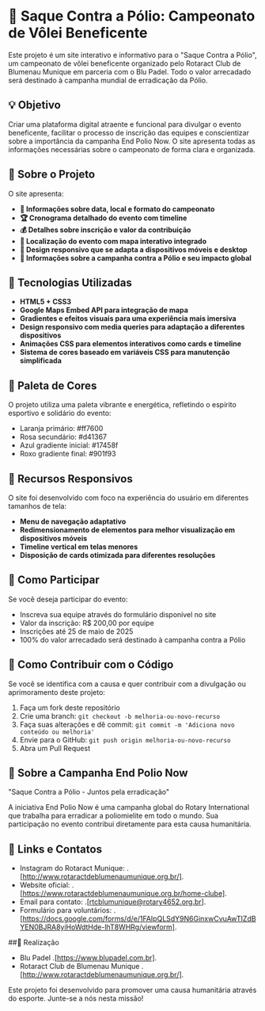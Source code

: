 # 🏐 Saque Contra a Pólio: Campeonato de Vôlei Beneficente

Este projeto é um site interativo e informativo para o "Saque Contra a Pólio", um campeonato de vôlei beneficente organizado pelo Rotaract Club de Blumenau Munique em parceria com o Blu Padel. Todo o valor arrecadado será destinado à campanha mundial de erradicação da Pólio.

## 💡 Objetivo

Criar uma plataforma digital atraente e funcional para divulgar o evento beneficente, facilitar o processo de inscrição das equipes e conscientizar sobre a importância da campanha End Polio Now. O site apresenta todas as informações necessárias sobre o campeonato de forma clara e organizada.

## 🧵 Sobre o Projeto

O site apresenta:

- **📅 Informações sobre data, local e formato do campeonato**
- **🏆 Cronograma detalhado do evento com timeline**
- **💰 Detalhes sobre inscrição e valor da contribuição**
- **📍 Localização do evento com mapa interativo integrado**
- **🔄 Design responsivo que se adapta a dispositivos móveis e desktop**
- **💉 Informações sobre a campanha contra a Pólio e seu impacto global**

## 🔧 Tecnologias Utilizadas

- **HTML5 + CSS3**
- **Google Maps Embed API para integração de mapa**
- **Gradientes e efeitos visuais para uma experiência mais imersiva**
- **Design responsivo com media queries para adaptação a diferentes dispositivos**
- **Animações CSS para elementos interativos como cards e timeline**
- **Sistema de cores baseado em variáveis CSS para manutenção simplificada**

## 🎨 Paleta de Cores

O projeto utiliza uma paleta vibrante e energética, refletindo o espírito esportivo e solidário do evento:

- Laranja primário: #ff7600
- Rosa secundário: #d41367
- Azul gradiente inicial: #17458f
- Roxo gradiente final: #901f93

## 📱 Recursos Responsivos

O site foi desenvolvido com foco na experiência do usuário em diferentes tamanhos de tela:

- **Menu de navegação adaptativo**
- **Redimensionamento de elementos para melhor visualização em dispositivos móveis**
- **Timeline vertical em telas menores**
- **Disposição de cards otimizada para diferentes resoluções**

## 📣 Como Participar

Se você deseja participar do evento:

- Inscreva sua equipe através do formulário disponível no site
- Valor da inscrição: R$ 200,00 por equipe
- Inscrições até 25 de maio de 2025
- 100% do valor arrecadado será destinado à campanha contra a Pólio

## 🔄 Como Contribuir com o Código

Se você se identifica com a causa e quer contribuir com a divulgação ou aprimoramento deste projeto:

1. Faça um fork deste repositório
2. Crie uma branch: `git checkout -b melhoria-ou-novo-recurso`
3. Faça suas alterações e dê commit: `git commit -m 'Adiciona novo conteúdo ou melhoria'`
4. Envie para o GitHub: `git push origin melhoria-ou-novo-recurso`
5. Abra um Pull Request

## 💉 Sobre a Campanha End Polio Now

"Saque Contra a Pólio - Juntos pela erradicação"

A iniciativa End Polio Now é uma campanha global do Rotary International que trabalha para erradicar a poliomielite em todo o mundo. Sua participação no evento contribui diretamente para esta causa humanitária.

## 🔗 Links e Contatos

- Instagram do Rotaract Munique: .[http://www.rotaractdeblumenaumunique.org.br/].
- Website oficial: .[https://www.rotaractdeblumenaumunique.org.br/home-clube].
- Email para contato: .[rtcblumunique@rotary4652.org.br].
- Formulário para voluntários: .[https://docs.google.com/forms/d/e/1FAIpQLSdY9N6GinxwCvuAwTIZdBYEN0BJRA8yiHoWdtHde-lhT8WHRg/viewform].

##👥 Realização

- Blu Padel .[https://www.blupadel.com.br].
- Rotaract Club de Blumenau Munique .[http://www.rotaractdeblumenaumunique.org.br/].



Este projeto foi desenvolvido para promover uma causa humanitária através do esporte. Junte-se a nós nesta missão!
